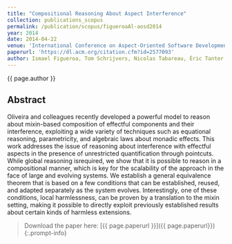 ```yaml
---
title: "Compositional Reasoning About Aspect Interference"
collection: publications_scopus
permalink: /publication/scopus/figueroaAl-aosd2014
year: 2014
date: 2014-04-22
venue: 'International Conference on Aspect-Oriented Software Development'
paperurl: 'https://dl.acm.org/citation.cfm?id=2577093'
author: Ismael Figueroa, Tom Schrijvers, Nicolas Tabareau, Éric Tanter
---
```


{{ page.author }}

## Abstract

Oliveira and colleagues recently developed a powerful model to reason about
mixin-based composition of effectful components and their interference,
exploiting a wide variety of techniques such as equational reasoning,
parametricity, and algebraic laws about monadic effects. This work addresses
the issue of reasoning about interference with effectful aspects in the
presence of unrestricted quantification through pointcuts. While global
reasoning isrequired, we show that it is possible to reason in a compositional
manner, which is key for the scalability of the approach in the face of large
and evolving systems. We establish a general equivalence theorem that is based
on a few conditions that can be established, reused, and adapted separately as
the system evolves. Interestingly, one of these conditions, local harmlessness,
can be proven by a translation to the mixin setting, making it possible to
directly exploit previously established results about certain kinds of harmless
extensions.

>Download the paper here: [{{ page.paperurl }}]({{ page.paperurl}})
{:.prompt-info}
